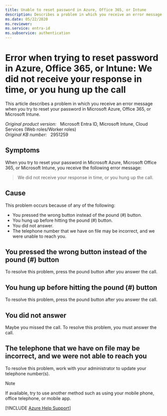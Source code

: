 ```yaml
---
title: Unable to reset password in Azure, Office 365, or Intune
description: Describes a problem in which you receive an error message when you try to reset your password in Microsoft Azure, Office 365, or Microsoft Intune. Provides how to resolve this problem.
ms.date: 05/22/2020
ms.reviewer: 
ms.service: entra-id
ms.subservice: authentication
---
```

# Error when trying to reset password in Azure, Office 365, or Intune: We did not receive your response in time, or you hung up the call

This article describes a problem in which you receive an error message when you try to reset your password in Microsoft Azure, Office 365, or Microsoft Intune.

_Original product version:_ &nbsp; Microsoft Entra ID, Microsoft Intune, Cloud Services (Web roles/Worker roles)  
_Original KB number:_ &nbsp; 2951259

## Symptoms

When you try to reset your password in Microsoft Azure, Microsoft Office 365, or Microsoft Intune, you receive the following error message:

> We did not receive your response in time, or you hung up the call.

## Cause

This problem occurs because of any of the following:

- You pressed the wrong button instead of the pound (#) button.
- You hung up before hitting the pound (#) button.
- You did not answer.
- The telephone number that we have on file may be incorrect, and we were unable to reach you.

## You pressed the wrong button instead of the pound (#) button

To resolve this problem, press the pound button after you answer the call.

## You hung up before hitting the pound (#) button

To resolve this problem, press the pound button after you answer the call.

## You did not answer

Maybe you missed the call. To resolve this problem, you must answer the call.

## The telephone that we have on file may be incorrect, and we were not able to reach you

To resolve this problem, work with your administrator to update your telephone number(s).

> [!NOTE]
> If available, try to use another method such as using your mobile phone, office telephone, or mobile app.

[!INCLUDE [Azure Help Support](../../includes/azure-help-support.md)]
